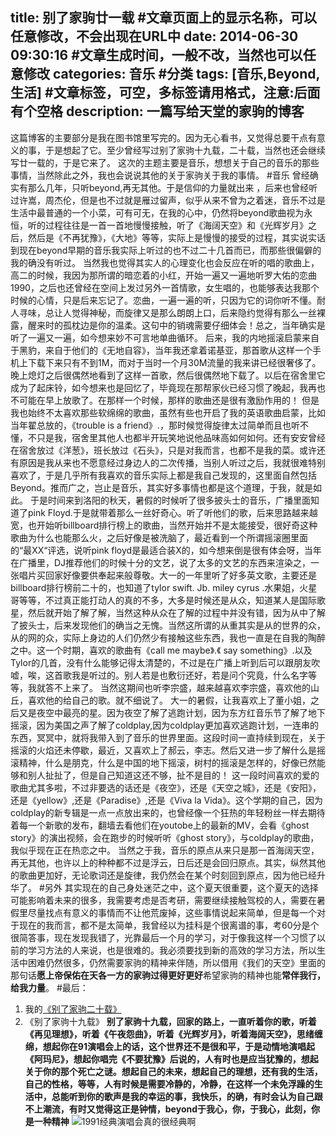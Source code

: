 title: 别了家驹廿一载 #文章页面上的显示名称，可以任意修改，不会出现在URL中
date: 2014-06-30 09:30:16 #文章生成时间，一般不改，当然也可以任意修改
categories: 音乐 #分类
tags: [音乐,Beyond,生活] #文章标签，可空，多标签请用格式，注意:后面有个空格
description: 一篇写给天堂的家驹的博客
---
这篇博客的主要部分是我在图书馆里写完的。因为无心看书，又觉得总要干点有意义的事，于是想起了它。至少曾经写过别了家驹十九载，二十载，当然也还会继续写廿一载的，于是它来了。
这次的主题主要是音乐，想想关于自己的音乐的那些事情，当然除此之外，我也会说说其他的关于家驹关于我的事情。
#音乐
曾经确实有那么几年，只听beyond,再无其他。于是信仰的力量就出来 ，后来也曾经听过许嵩，周杰伦，但是也不过就是雁过留声，似乎从来不曾为之着迷，音乐不过是生活中最普通的一个小菜，可有可无，在我的心中，仍然将beyond歌曲视为永恒，听的过程往往是一首一首地慢慢接触，听了《海阔天空》和《光辉岁月》之后，然后是《不再犹豫》，《大地》等等，实际上是慢慢的接受的过程，其实说实话到现在beyond早期的音乐我实际上听过的也不过二十几首而已，而那些很偏僻的我的确没有听过。
当然我也觉得其实人的心理变化也会反应在听的唱的歌曲上，高二的时候，我因为那所谓的暗恋着的小红，开始一遍又一遍地听罗大佑的恋曲1990，之后也还曾经在空间上发过另外一首情歌，女生唱的，也能够表达我那个时候的心情，只是后来忘记了。恋曲，一遍一遍的听，只因为它的词你听不懂。耐人寻味，总让人觉得神秘，而旋律又是那么朗朗上口，后来隐约觉得有那么一丝裸露，醒来时的孤枕边是你的温柔。这句中的销魂需要仔细体会！总之，当年确实是听了一遍又一遍，如今想来妙不可言地单曲循环。
后来，我的内地摇滚启蒙来自于黑豹，来自于他们的《无地自容》，当年我还拿着诺基亚，那首歌从这样一个手机上下载下来只有不到1M，而对于当时一个月30M流量的我来讲已经很奢侈了。晚上熄灯之后很偶然地看到了这样一首歌，然后很偶然地下载了。以后在宿舍里它成为了起床铃，如今想来也是回忆了，毕竟现在那帮家伙已经习惯了晚起，我再也不可能在早上放歌了。在那样一个时候，那样的歌曲还是很有激励作用的！
但是我也始终不太喜欢那些软绵绵的歌曲，虽然有些也开启了我的英语歌曲启蒙，比如当年翟总放的，《trouble is  a  friend》.，那时候觉得旋律太过简单而且也听不懂，不只是我，宿舍里其他人也都半开玩笑地说他品味高如何如何。还有安安曾经在宿舍放过《洋葱》，班长放过《石头》，只是对我而言，也都不是我的菜。或许还有原因是我从来也不愿意经过身边人的二次传播，当别人听过之后，我就很难特别喜欢了，于是几乎所有我喜欢的音乐实际上都是我自己发现的，这里面自然包括Beyond。推而广之，岂止是音乐，其实好多事情也都是这个道理，于我，就是如此。
于是时间来到洛阳的秋天，暑假的时候听了很多披头士的音乐，广播里面知道了pink  Floyd.于是就带着那么一丝好奇心。听了听他们的歌，后来思路越来越宽，也开始听billboard排行榜上的歌曲，当然开始并不是太能接受，很好奇这种歌曲为什么也能那么火，之后好像是被洗脑了，最近看到一个所谓摇滚圈里面的“最XX“评选，说听pink  floyd是最适合装X的，如今想来倒是很有体会呀，当年在广播里，DJ推荐他们的时候十分的文艺，说了太多的文艺的东西来渲染之，一张唱片买回家好像要供奉起来般尊敬。大一的一年里听了好多英文歌，主要还是billboard排行榜前二十的，也知道了tylor swift. Jb. miley cyrus .水果姐，火星哥等等，不过真正能打动人的真的不多，大多是时候还是从众，知道某人是国际歌星，然后就开始了解了解，当然这种从众在了解的过程中并没有错，因为从中了解了披头士，后来发现他们的确当之无愧。当然这所谓的从重其实是从的世界的众，从的网的众，实际上身边的人们仍然少有接触这些东西，我也一直是在自我的陶醉之中。这一个时期，喜欢的歌曲有《call  me  maybe》.《 say  something》.以及Tylor的几首，没有什么能够记得太清楚的，不过是在广播上听到后可以跟朋友吹嘘，唉，这首歌我是听过的。别人若是也敷衍还好，若是问个究竟，什么名字等等，我就答不上来了。
当然这期间也听李宗盛，越来越喜欢李宗盛，喜欢他的山丘，喜欢他的给自己的歌。就不细说了。
大一的暑假，让我喜欢上了董小姐，之后又是夜空中最亮的星。因为夜空了解了逃跑计划，因为东方红音乐节了解了地下摇滚，因为美国之声了解了coldplay,因为coldplay更加喜欢逃跑计划，一连串的东西，冥冥中，就将我带入到了音乐的世界里面。这段时间一直持续到现在，关于摇滚的火焰还未停歇，最近，又喜欢上了郝云，李志。然后又进一步了解什么是摇滚精神，什么是朋克，什么是中国的地下摇滚，树村的摇滚是怎样的，好像已然能够和别人扯扯了，但是自己知道这还不够，扯不是目的！
这一段时间喜欢的爱的歌曲尤其多啦，不过非要选的话还是《夜空》，还是《天空之城》，还是《安阳》，还是《yellow》,还是《Paradise》,还是《Viva la Vida》。这个学期的自己，因为coldplay的新专辑是一点一点放出来的，也曾经像一个狂热的年轻粉丝一样去期待着每一个新歌的发布，翻墙去看他们在youtobe上的最新的MV，会看《ghost story》的演出视频，会在跑步的时候听听《ghost story》，与coldplay的歌曲，我似乎现在正在热恋之中。
当然之于我，音乐的原点从来只是那一首海阔天空，再无其他，也许以上的种种都不过是浮云，日后还是会回归原点。其实，纵然其他的歌曲更加好，无论歌词还是旋律，我仍然会在某个时刻回到原点，因为他已经升华了。
#另外
其实现在的自己身处迷茫之中，这个夏天很重要，这个夏天的选择可能影响着未来的很多，我需要考虑是否考研，需要继续接触驾校的人，需要在暑假里尽量找点有意义的事情而不让他荒废掉，这些事情说起来简单，但是每一个对于现在的我而言，都不是太简单，我曾经以为挂科是个很离谱的事，考60分是个很简答事，现在发现我错了，光靠最后一个月的学习，对于像我这样一个习惯了以前的学习方法的人来说，也是很难的。我必须要找到新的高效的学习方法，所以生活中困难仍然很多，仍然需要家驹的精神来伴随，所以借用《我们的天空》里面的那句话**愿上帝保佑在天各一方的家驹过得更好更好**希望家驹的精神也能**常伴我行，给我力量**。
#最后：

 1. 我的[《别了家驹二十载》][1]
 2. 《别了家驹十九载》
 **别了家驹十九载，回家的路上，一直听着你的歌，听着《再见理想》，听着《午夜怨曲》，听着《光辉岁月》，听着海阔天空》，思绪缠绵，想起你在91演唱会上的话，这个世界还不是很和平，于是动情地演唱起《阿玛尼》，想起你唱完《不要犹豫》后说的，人有时也是应当犹豫的，想起关于你的那个死亡之谜。想起自己的未来，想起自己的理想，还有我的生活，自己的性格，等等，人有时候是需要冷静的，冷静，在这样一个未免浮躁的生活中，总能听到你的歌声是我的幸运的事，我快乐，的确，有时会认为自己跟不上潮流，有时又觉得这正是钟情，beyond于我心，你，于我心，此刻，你是一种精神**
![1991经典演唱会真的很经典啊][2]


  [1]: http://blog.sina.com.cn/s/blog_63a3d9b70101dyrz.html
  [2]: http://ww4.sinaimg.cn/small/63a3d9b7gw1ehvvlfx5qej20m80gowfo.jpg